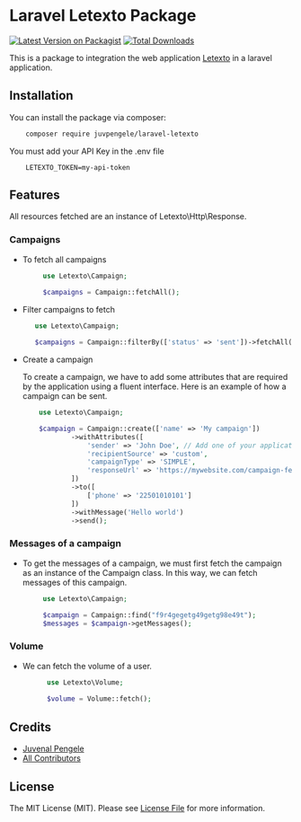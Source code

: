 # Laravel Letexto Package

[![Latest Version on Packagist](https://img.shields.io/packagist/v/juvpengele/laravel-letexto.svg?style=flat-square)](https://packagist.org/packages/juvpengele/laravel-letexto)
[![Total Downloads](https://img.shields.io/packagist/dt/juvpengele/laravel-letexto.svg?style=flat-square)](https://packagist.org/packages/juvpengele/laravel-letexto)

This is a package to integration the web application [Letexto](http://letexto.com) in a laravel application.


## Installation

You can install the package via composer:

```bash
    composer require juvpengele/laravel-letexto
```

You must add your API Key in the .env file
```dotenv
    LETEXTO_TOKEN=my-api-token
```

## Features

All resources fetched are an instance of Letexto\Http\Response.

### Campaigns

- To fetch all campaigns
    
    ``` php
         use Letexto\Campaign;
         
         $campaigns = Campaign::fetchAll();
    ```

- Filter campaigns to fetch
    
    ```php
       use Letexto\Campaign;
  
       $campaigns = Campaign::filterBy(['status' => 'sent'])->fetchAll();
    ```

- Create a campaign
    
    To create a campaign, we have to add some attributes that are required by the application using a fluent interface.
    Here is an example of how a campaign can be sent.
        
    ```php
        use Letexto\Campaign;
  
        $campaign = Campaign::create(['name' => 'My campaign'])
                ->withAttributes([
                    'sender' => 'John Doe', // Add one of your application senders
                    'recipientSource' => 'custom',
                    'campaignType' => 'SIMPLE',
                    'responseUrl' => 'https://mywebsite.com/campaign-feedback', // Add your response url callback    
                ])
                ->to([
                    ['phone' => '22501010101']
                ])
                ->withMessage('Hello world')
                ->send();
    ```

### Messages of a campaign
     
- To get the messages of a campaign, we must first fetch the campaign as an instance of the Campaign class.
 In this way, we can fetch messages of this campaign.

     ```php
          use Letexto\Campaign;
    
          $campaign = Campaign::find("f9r4gegetg49getg98e49t");
          $messages = $campaign->getMessages();
     ```


### Volume

- We can fetch the volume of a user.
    ```php
          use Letexto\Volume;
          
          $volume = Volume::fetch();
    ```

## Credits

- [Juvenal Pengele](https://github.com/juvpengele)
- [All Contributors](../../contributors)

## License

The MIT License (MIT). Please see [License File](LICENSE.md) for more information.
